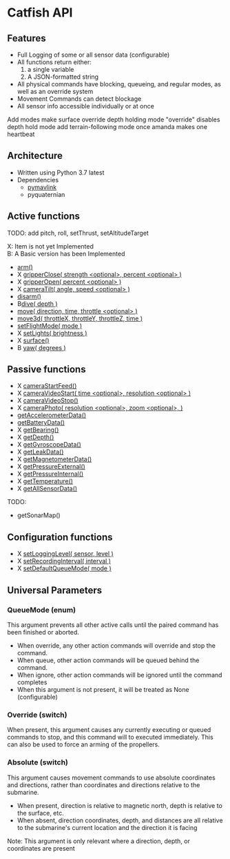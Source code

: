 # Catfish API

## Features

- Full Logging of some or all sensor data (configurable)
- All functions return either:
    1. a single variable
    2. A JSON-formatted string
- All physical commands have blocking, queueing, and regular modes, as well as  an override system
- Movement Commands can detect blockage
- All sensor info accessible individually or at once

Add modes
make surface override depth holding mode
"override" disables depth hold mode
add terrain-following mode once amanda makes one
heartbeat

## Architecture

- Written using Python 3.7 latest
- Dependencies
  - [pymavlink](https://github.com/ArduPilot/pymavlink)
  - pyquaternian

## Active functions

TODO: add pitch, roll, setThrust, setAltitudeTarget

X: Item is not yet Implemented  
B: A Basic version has been Implemented

- [arm()](docs/Active/arm.md)
- X [gripperClose( strength \<optional>, percent \<optional> )](docs/Active/armGrab.md)
- X [gripperOpen( percent \<optional> )](docs/Active/armRelease.md)
- X [cameraTilt( angle, speed \<optional> )](docs/Active/cameraTilt.md)
- [disarm()](docs/Active/disarm.md)
- B[dive( depth )](docs/Active/dive.md)
- [move( direction, time, throttle \<optional> )](docs/Active/move.md)
- [move3d( throttleX, throttleY, throttleZ, time )](docs/Active/move3d.md)
- [setFlightMode( mode )](docs/Active/setFlightMode.md)
- X [setLights( brightness )](docs/Active/setLights.md)
- X [surface()](docs/Active/surface.md)
- B [yaw( degrees )](docs/Active/yaw.md)

## Passive functions

- X [cameraStartFeed()](docs/Passive/cameraStartFeed.md)
- X [cameraVideoStart( time \<optional>, resolution \<optional> )](docs/Passive/cameraVideoStart.md)
- X [cameraVideoStop()](docs/Passive/cameraVideoStop.md)
- X [cameraPhoto( resolution \<optional>, zoom \<optional>, )](docs/Passive/cameraPhoto.md)
- [getAccelerometerData()](docs/Passive/getAccelerometerData.md)
- [getBatteryData()](docs/Passive/getBatteryData.md)
- X [getBearing()](docs/Passive/getBearing.md)
- X [getDepth()](docs/Passive/getDepth.md)
- X [getGyroscopeData()](docs/Passive/getGyroscopeData.md)
- X [getLeakData()](docs/Passive/getLeakData.md)
- X [getMagnetometerData()](docs/Passive/getMagnetometerData.md)
- X [getPressureExternal()](docs/Passive/getPressureExternal.md)
- X [getPressureInternal()](docs/Passive/getPressureInternal.md)
- X [getTemperature()](docs/Passive/getTemperature.md)
- X [getAllSensorData()](docs/Passive/getAllSensorData.md)

TODO:

- getSonarMap()

## Configuration functions

- X [setLoggingLevel( sensor, level )](docs/Configuration/setLoggingLevel.md)
- X [setRecordingInterval( interval )](docs/Configuration/setRecordingInterval.md)
- X [setDefaultQueueMode( mode )](docs/Configuration/setDefaultQueueMode.md)

## Universal Parameters

### QueueMode (enum)  

This argument prevents all other active calls until the paired command has been finished or aborted.

- When override, any other action commands will override and stop the command.
- When queue, other action commands will be queued behind the command.
- When ignore, other action commands will be ignored until the command completes
- When this argument is not present, it will be treated as None (configurable)

### Override (switch)

When present, this argument causes any currently executing or queued commands to stop, and this command will to executed immediately.  This can also be used to force an arming of the propellers.

### Absolute (switch)

This argument causes movement commands to use absolute coordinates and directions, rather than coordinates and directions relative to the submarine.

- When present, direction is relative to magnetic north, depth is relative to the surface, etc.
- When absent, direction coordinates, depth, and distances are all relative to the submarine's current location and the direction it is facing

Note: This argument is only relevant where a direction, depth, or coordinates are present
